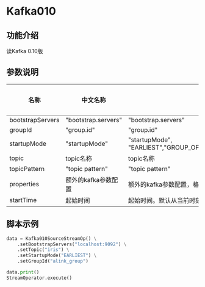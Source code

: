 # Kafka010

## 功能介绍
读Kafka 0.10版

## 参数说明

<!-- This is the start of auto-generated parameter info -->
<!-- DO NOT EDIT THIS PART!!! -->
| 名称 | 中文名称 | 描述 | 类型 | 是否必须？ | 默认值 |
| --- | --- | --- | --- | --- | --- |
| bootstrapServers | "bootstrap.servers" | "bootstrap.servers" | String | ✓ |  |
| groupId | "group.id" | "group.id" | String | ✓ |  |
| startupMode | "startupMode" | "startupMode", "EARLIEST","GROUP_OFFSETS","LATEST","TIMESTAMP" | String | ✓ |  |
| topic | topic名称 | topic名称 | String |  | null |
| topicPattern | "topic pattern" | "topic pattern" | String |  | null |
| properties | 额外的kafka参数配置 | 额外的kafka参数配置，格式形如"prop1=val1,prop2=val2" | String |  |  |
| startTime | 起始时间 | 起始时间。默认从当前时刻开始读。 | String |  | null |<!-- This is the end of auto-generated parameter info -->


## 脚本示例
```python
data = Kafka010SourceStreamOp() \
    .setBootstrapServers("localhost:9092") \
    .setTopic("iris") \
    .setStartupMode("EARLIEST") \
    .setGroupId("alink_group")

data.print()
StreamOperator.execute()
```